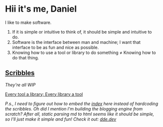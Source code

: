 # Hii it's me, Daniel <span icon=business></span> <span icon=hii></span>

I like to make software.

1. If it is simple or intuitive to think of, it should be simple and intuitive to do.
2. Software is the interface between man and machine; I want that interface to be as fun and nice as possible.
3. Knowing how to use a tool or library to do something ≠ Knowing how to do that thing.

## [Scribbles](./posts.html)

*They're all WIP*

[Every tool a library; Every library a tool](./posts/tools-and-libraries.html)


*P.s., I need to figure out how to embed the [index](./posts.html) here instead of hardcoding the scribbles. Oh did I mention I'm building the blogging engine from scratch? After all, static parsing md to html seems like it should be simple, so I'll just make it simple and fun! Check it out: [dde.dev](https://github.com/periaate/dde.dev)*
